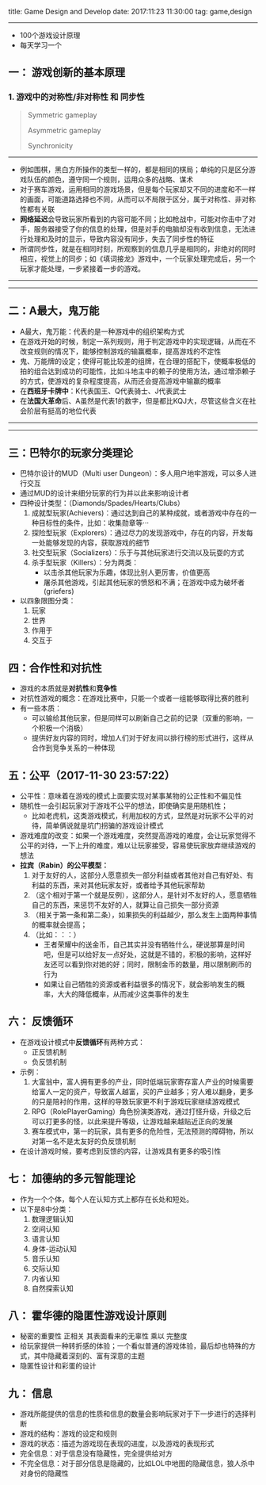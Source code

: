 title: Game Design and Develop
date: 2017:11:23 11:30:00
tag: game,design

---

* 100个游戏设计原理
* 每天学习一个

<!--more-->


## 一： 游戏创新的基本原理 ##

### 1. 游戏中的对称性/非对称性 和 同步性 ###

> Symmetric gameplay
> 
> Asymmetric gameplay
> 
> Synchronicity

---

* 例如围棋，黑白方所操作的类型一样的，都是相同的棋局；单纯的只是区分游戏队伍的颜色，遵守同一个规则，运用众多的战略、谋术
* 对于赛车游戏，运用相同的游戏场景，但是每个玩家却又不同的进度和不一样的画面，可能道路选择也不同，从而可以不局限于区分，属于对称性、非对称性都有关联
* **网络延迟**会导致玩家所看到的内容可能不同；比如枪战中，可能对你击中了对手，服务器接受了你的信息的处理，但是对手的电脑却没有收到信息，无法进行处理和及时的显示，导致内容没有同步，失去了同步性的特征
* 所谓同步性，就是在相同时刻，所观察到的信息几乎是相同的，非绝对的同时相应，视觉上的同步；如《填词接龙》游戏中，一个玩家处理完成后，另一个玩家才能处理，一步紧接着一步的游戏。

---
---

## 二：A最大，鬼万能 ##

* A最大，鬼万能：代表的是一种游戏中的组织架构方式
* 在游戏开始的时候，制定一系列规则，用于判定游戏中的实现逻辑，从而在不改变规则的情况下，能够控制游戏的输赢概率，提高游戏的不定性
* 鬼、万能牌的设定；使得可能比较差的组牌，在合理的搭配下，使概率极低的拍的组合达到成功的可能性，比如斗地主中的赖子的使用方法，通过增添赖子的方式，使游戏的复杂程度提高，从而还会提高游戏中输赢的概率
* 在**西班牙卡牌中**：K代表国王、Q代表骑士、J代表武士
* 在**法国大革命**后、A虽然是代表1的数字，但是都比KQJ大，尽管这些含义在社会阶层有挺高的地位代表

---
---

## 三：巴特尔的玩家分类理论 ##

* 巴特尔设计的MUD（Multi user Dungeon）：多人用户地牢游戏，可以多人进行交互
* 通过MUD的设计来细分玩家的行为并以此来影响设计者
* 四种设计类型：（Diamonds/Spades/Hearts/Clubs）
	1. 成就型玩家(Achievers)：通过达到自己的某种成就，或者游戏中存在的一种目标性的条件，比如：收集勋章等···
	2. 探险型玩家（Explorers）：通过尽力的发现游戏中，存在的内容，开发每一处能够发现的内容，获取游戏的细节
	3. 社交型玩家（Socializers）：乐于与其他玩家进行交流以及玩耍的方式
	4. 杀手型玩家（Killers）：分为两类：
		* 以击杀其他玩家为乐趣，体现比别人更厉害，价值更高
		* 屠杀其他游戏，引起其他玩家的愤怒和不满；在游戏中成为破坏者(griefers)
* 以四象限图分类：
	1. 玩家
	2. 世界
	3. 作用于
	4. 交互于

## 四：合作性和对抗性 ##

* 游戏的本质就是**对抗性**和**竞争性**
* 对抗性游戏的概念：在游戏比赛中，只能一个或者一组能够取得比赛的胜利
* 有一些本质：
	* 可以输给其他玩家，但是同样可以刷新自己之前的记录（双重的影响，一个积极一个消极）
	* 提供好友内容的同时，增加人们对于好友间以排行榜的形式进行，这样从合作到竞争关系的一种体现

## 五：公平（2017-11-30 23:57:22） ##

* 公平性：意味着在游戏的模式上面要实现对某事某物的公正性和不偏见性
* 随机性一会引起玩家对于游戏不公平的想法，即使确实是用随机性；
	* 比如老虎机，这类游戏模式，利用加权的方式，显然是对玩家不公平的对待，简单俩说就是坑门拐骗的游戏设计模式
* 游戏难度的改变：如果一个游戏难度，突然提高游戏的难度，会让玩家觉得不公平的对待，一下上升的难度，难以让玩家接受，容易使玩家放弃继续游戏的想法
* **拉宾（Rabin）的公平模型：**
	1. 对于友好的人，这部分人愿意损失一部分利益或者其他对自己有好处、有利益的东西，来对其他玩家友好，或者给予其他玩家帮助
	2. （这个相对于第一个就是反例），这部分人，是针对不友好的人，愿意牺牲自己的东西，来惩罚不友好的人，就算让自己损失一部分资源
	3. （相关于第一条和第二条），如果损失的利益越少，那么发生上面两种事情的概率就会提高；
	4. （比如：：：）
		* 王者荣耀中的送金币，自己其实并没有牺牲什么，硬说那算是时间吧，但是可以给好友一点好处，这就是不错的，积极的影响，这样好友还可以看到你对她的好；同时，限制金币的数量，用以限制刷币的行为
		* 如果让自己牺牲的资源或者利益很多的情况下，就会影响发生的概率，大大的降低概率，从而减少这类事件的发生

## 六： 反馈循环 ##

* 在游戏设计模式中**反馈循环**有两种方式：
	* 正反馈机制
	* 负反馈机制
* 示例：
	1. 大富翁中，富人拥有更多的产业，同时低端玩家寄存富人产业的时候需要给富人一定的资产，导致富人越富，买的产业越多；穷人难以翻身，更多的只是陪衬的作用，这样的导致玩家更不利于游戏玩家继续游戏模式
	2. RPG（RolePlayerGaming）角色扮演类游戏，通过打怪升级，升级之后可以打更多的怪，以此来提升等级，让游戏越来越贴近正向的发展
	3. 赛车模式中，第一的玩家，具有更多的危险性，无法预测的障碍物，所以对第一名不是太友好的负反馈机制
* 在设计游戏时候，要考虑到反馈的内容，让游戏具有更多的吸引性

## 七： 加德纳的多元智能理论 ##

* 作为一个个体，每个人在认知方式上都存在长处和短处。
* 以下是8中分类：
	1. 数理逻辑认知
	2. 空间认知
	3. 语言认知
	4. 身体-运动认知
	5. 音乐认知
	6. 交际认知
	7. 内省认知
	8. 自然探索认知

## 八： 霍华德的隐匿性游戏设计原则 ##

* 秘密的重要性  正相关  其表面看来的无辜性  乘以  完整度
* 给玩家提供一种转折感的体验；一个看似普通的游戏体验，最后却也特殊的方式，其中隐藏着深刻的、富有深意的主题
* 隐匿性设计和彩蛋的设计

## 九： 信息 ##

* 游戏所能提供的信息的性质和信息的数量会影响玩家对于下一步进行的选择判断
* 游戏的结构：游戏的设定和规则
* 游戏的状态：描述为游戏现在表现的进度，以及游戏的表现形式
* 完全信息：对于信息没有隐藏性，完全提供给对方
* 不完全信息：对于部分信息是隐藏的，比如LOL中地图的隐藏信息，狼人杀中对身份的隐藏性
